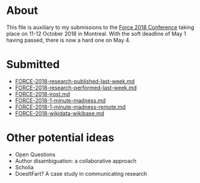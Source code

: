 # About

This file is auxiliary to my submissions to the [Force 2018 Conference](https://www.force11.org/meetings/force2018) taking place on 11-12 October 2018 in Montreal. With the soft deadline of May 1 having passed, there is now a hard one on May 4.

# Submitted

* [FORCE-2018-research-published-last-week.md](FORCE-2018-research-published-last-week.md)
* [FORCE-2018-research-performed-last-week.md](FORCE-2018-research-performed-last-week.md)
* [FORCE-2018-jrost.md](FORCE-2018-jrost.md)
* [FORCE-2018-1-minute-madness.md](FORCE-2018-1-minute-madness.md)
* [FORCE-2018-1-minute-madness-remote.md](FORCE-2018-1-minute-madness-remote.md)
* [FORCE-2018-wikidata-wikibase.md](FORCE-2018-wikidata-wikibase.md)

# Other potential ideas

* Open Questions
* Author disambiguation: a collaborative approach
* Scholia
* DoesItFart? A case study in communicating research
